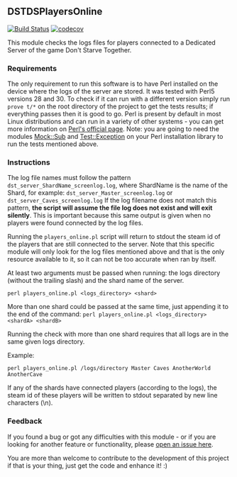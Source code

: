 ## DSTDSPlayersOnline 
[![Build Status](https://travis-ci.com/sergioamorim/dstds-players-online.svg?branch=master)](https://travis-ci.com/sergioamorim/dstds-players-online)
[![codecov](https://codecov.io/gh/sergioamorim/dstds-players-online/branch/master/graph/badge.svg)](https://codecov.io/gh/sergioamorim/dstds-players-online)

This module checks the logs files for players connected to a Dedicated Server 
of the game Don't Starve Together. 

### Requirements 
The only requirement to run this software is to have Perl installed on the 
device where the logs of the server are stored. It was tested with Perl5 
versions 28 and 30. To check if it can run with a different version simply 
run `prove t/*` on the root directory of the project to get the tests results; 
if everything passes then it is good to go. Perl is present by default in most 
Linux distributions and can run in a variety of other systems - you can get 
more information on [Perl's official page](https://perl.org/).
Note: you are going to need the modules 
[Mock::Sub](https://github.com/stevieb9/mock-sub) and 
[Test::Exception](https://github.com/Test-More/test-exception) on your Perl 
installation library to run the tests mentioned above.

### Instructions 
The log file names must follow the pattern 
`dst_server_ShardName_screenlog.log`, where ShardName is the name of the 
Shard, for example: `dst_server_Master_screenlog.log` or 
`dst_server_Caves_screenlog.log` 
If the log filename does not match this pattern, **the script will assume the 
file log does not exist and will exit silently**. This is important because 
this same output is given when no players were found connected by the log 
files.  

Running the `players_online.pl` script will return to stdout the steam id of 
the players that are still connected to the server. Note that this specific 
module will only look for the log files mentioned above and that is the only 
resource available to it, so it can not be too accurate when ran by itself. 

At least two arguments must be passed when running: the logs directory 
(without the trailing slash) and the shard name of the server. 

`perl players_online.pl <logs_directory> <shard>` 

More than one shard could be passed at the same time, just appending it to the 
end of the command: `perl players_online.pl <logs_directory> <shardA> <shardB>`

Running the check with more than one shard requires that all logs are in the 
same given logs directory. 

Example:

`perl players_online.pl /logs/directory Master Caves AnotherWorld AnotherCave` 

If any of the shards have connected players (according to the logs), the steam 
id of these players will be written to stdout separated by new line characters 
(\n). 

### Feedback

If you found a bug or got any difficulties with this module - or if you are 
looking for another feature or functionality, please 
[open an issue here](https://github.com/sergioamorim/dstds-players-online/issues). 

You are more than welcome to contribute to the development of this project if 
that is your thing, just get the code and enhance it! :) 
